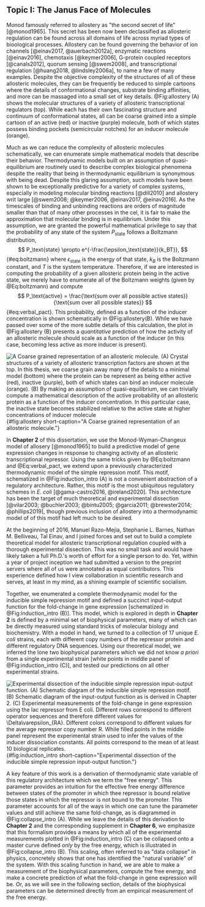 ## Topic I: The Janus Face of Molecules

Monod famously referred to allostery as "the second secret of life"
[@monod1965]. This secret has been now been declassified as allosteric
regulation can be found across all domains of life across myriad types of
bioological processes. Allostery can be found governing the behavior of ion
channels [@einav2017, @auerbach2012a], enzymatic reactions [@einav2016],
chemotaxis [@keymer2006], G-protein coupled receptors [@canals2012], quorum
sensing [@swem2008], and transcriptional regulation [@huang2018,
@lindsley2006a], to name a few of many examples. Despite the objective
complexity of the structures of all of these allosteric molecules, they can
be frequently be reduced to simple cartoons where the details of
conformational changes, substrate binding affinities, and more can be
massaged into a small set of key details. @Fig:allostery (A) shows the
molecular structures of a variety of allosteric transcriptional regulators
(top). While each has their own fascinating structure and continuum of
conformational states, all can be coarse grained into a simple cartoon of an
active (red) or inactive (purple) molecule, both of which states possess
binding pockets (semicircular notches) for an inducer molecule (orange).

Much as we can reduce the complexity of allosteric molecules schematically, we
can enumerate simple mathematical models that describe their behavior. Thermodynamic models built on an assumption of quasi-equilibrium are routinely used to
describe complex biological phenomena despite the reality that being in
thermodynamic equilibrium is synonymous with being dead. Despite this glaring
assumption, such models have been shown to be exceptionally predictive for a
variety of complex systems, especially in modeling molecular binding reactions 
[@dill2010] and allostery writ large [@swem2008; @keymer2006,  @einav2017,
@einav2016]. As the timescales of binding and unbinding reactions are orders of
magnitude smaller than that of many other processes in the cel, it is fair to
make the approximation that molecular binding is in equilibrium. Under this
assumption, we are granted the powerful mathematical privilege to say that the
probability of any state of the system $P_\text{state}$ follows a Boltzmann distribution,
$$
P_\text{state} \propto e^{-\frac{\epsilon_\text{state}}{k_BT}},
$${#eq:boltzmann}
where $\epsilon_\text{state}$ is the energy of that state, $k_B$ is the Boltzmann constant,
and $T$ is the system temperature. Therefore, if we are interested in computing
the probability of a given allosteric protein being in the active state, we
merely  have to enumerate all of the Boltzmann weights (given by @Eq:boltzmann)
and compute
$$
P_\text{active}  = \frac{\text{sum over all possible active states}}{\text{sum
over all possible states}}
$${#eq:verbal_pact}.
This probability, defined as a function of the inducer concentration is shown
schematically in @Fig:allostery(B). While we have passed over some of the more
subtle details of this calculation, the plot in @Fig:allostery (B) presents a
*quantitative* prediction of how the activity of an allosteric molecule should
scale as a function of the inducer (in this case, becoming less active as more
inducer is present).

![**A Coarse grained representation of an allosteric molecule.** (A) Crystal
structures of a variety of allosteric transcription factors are shown at the
top. In this thesis, we coarse grain away many of the details to a minimal model
(bottom) where the protein can be represent as being either active (red),
inactive (purple), both of which states can bind an inducer molecule (orange).
(B) By making an assumption of quasi-equilibrium, we can trivially compute a
mathematical description of the active probability of an allosteric protein as a
function of the inducer concentration. In this particular case, the inactive
state becomes stabilized relative to the active state at higher concentrations
of inducer molecule](ch1_fig3){#fig:allostery short-caption="A Coarse grained
representation of an allosteric molecule."}

In **Chapter 2** of this dissertation, we use the Monod-Wyman-Changeux model of
allosery [@monod1965] to build a predictive model of gene expression changes in
response to changing activity of an allosteric transcriptional repressor.
Using the same tricks given by @Eq:boltzmann and @Eq:verbal_pact, we extend upon
a previously characterized thermodynamic model  of the simple repression motif.
This motif, schematized in @Fig:induction_intro (A) is not a convenient
abstraction of a regulatory architecture. Rather, this motif is the most
ubiquitous regulatory schemes in *E. coli* [@gama-castro2016, @ireland2020].
This architecture has been the target of much theoretical and experimental
dissection [@vilar2003; @buchler2003; @bintu2005; @garcia2011; @brewster2014; 
@phillips2019], though previous inclusion of allostery into a thermodynamic model of
of this motif had left much to be desired. 


At the beginning of 2016, Manuel Razo-Mejia, Stephanie L. Barnes, Nathan M.
Belliveau, Tal Einav, and I joined forces and set out to build a complete
theoretical model for allosteric transcriptional regulation coupled with a
thorough experimental dissection. This was no small task and would have likely
taken a full Ph.D.'s worth of effort for a single person to do. Yet, within a
year of project inception we had submitted a version to the preprint servers
where all of us were annotated as equal contributors. This experience defined
how I view collaboration in scientific research and serves, at least in my mind,
as a shining example of scientific socialism. 

Together, we enumerated a complete thermodynamic model for the inducible
simple repression motif and defined a succinct input-output function for the
fold-change in gene expression [schematized in @Fig:induction_intro (B)].
This model, which is explored in depth in **Chapter 2** is defined by a
minimal set of biophysical parameters, many of which can be directly measured
using standard tricks of molecular biology and biochemistry. With a model in
hand, we turned to a collection of 17 unique *E. coli* strains, each with
different copy numbers of the repressor protein and different regulatory DNA
sequences. Using our theoretical model, we inferred the lone two biophysical
parameters which we did not know *a priori* from a single experimental strain
[white points in middle panel of @Fig:induction_intro (C)], and tested our
predictions on all other experimental strains.

![**Experimental dissection of the inducible simple repression input-output
function.** (A) Schematic diagram of the inducible simple repression motif. (B)
Schematic diagram of the input-output function as is derived in Chapter 2. (C)
Experimental measurements of the fold-change in gene expression using the
*lac* repressor from *E coli*. Different rows correspond to different operator
sequences and therefore different values for $\Delta\varepsilon_{RA}$. Different
colors correspond to different values for the average repressor copy number $R$.
While filled points in the middle panel represent the experimental strain used to
infer the values of the inducer dissociation constants. All points correspond to
the mean of at least 10 biological replicates.](ch1_fig4){#fig:induction_intro
short-caption="Experimental dissection of the inducible simple repression
input-output function."}

A key feature of this work is a derivation of thermodynamic state variable of
this regulatory architecture which we term the "free energy". This parameter
provides an intuition for the effective free energy difference between states of
the promoter in which thee repressor is bound relative those states in which the
repressor is not bound to the  promoter. This parameter accounts for all of the
ways in which one can tune the parameter values and still achieve the same
fold-change, as is diagrammed in @Fig:collapse_intro (A). While we leave the details of this derivation
to **Chapter 2** and the corresponding supplement in **Chapter 6**, we emphasize
that this formalism provides a means by which all of the experimental
measurements plotted in @Fig:induction_intro (C) can be collapsed onto a master
curve defined *only* by the free energy, which is illustrated in
@Fig:collapse_intro (B). This scaling, often referred to as "data collapse" in
physics, concretely shows that one has identified the "natural variable" of the
system. With this scaling function in hand, we are able to make a measurement of
the biophysical parameters, compute the free energy, and make a concrete
prediction of what the fold-change in gene expression will be. Or, as we will
see in the following section, details of the biophysical parameters can be
determined directly from an empirical measurement of the free energy. 

